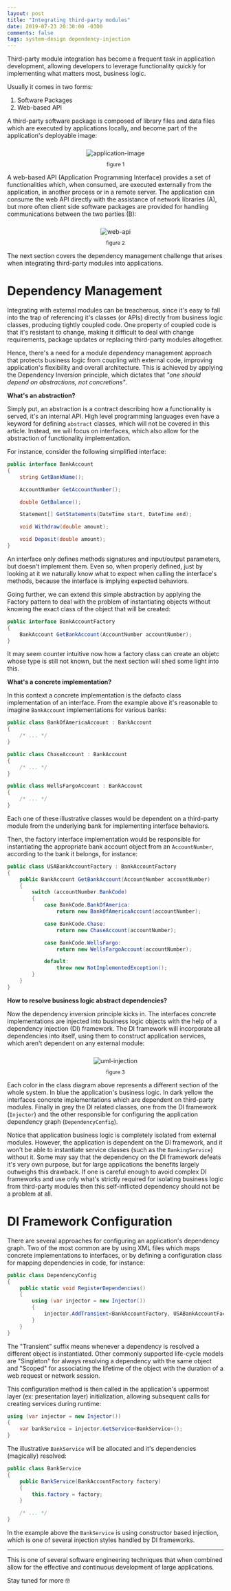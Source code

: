 ```yaml
---
layout: post
title: "Integrating third-party modules"
date: 2019-07-23 20:30:00 -0300
comments: false
tags: system-design dependency-injection
---
```


Third-party module integration has become a frequent task in application development, allowing developers to leverage functionality quickly for implementing what matters most, business logic.

Usually it comes in two forms:
1. Software Packages
2. Web-based API

A third-party software package is composed of library files and data files which are executed by applications locally, and become part of the application's deployable image:

<p align="center">
  <img style="max-height: 200px; max-width: 100%; margin: 10px" src="{{ site.baseurl }}/images/p1/application-image.png" alt="application-image"/>
  <br><label style="font-size: 12px;">figure 1</label>
</p>

A web-based API (Application Programming Interface) provides a set of functionalities which, when consumed, are executed externally from the application, in another process or in a remote server. The application can consume the web API directly with the assistance of network libraries (A), but more often client side software packages are provided for handling communications between the two parties (B):

<p align="center">
  <img style="max-height: 200px; max-width: 100%; margin: 10px" src="{{ site.baseurl }}/images/p1/web-api.png" alt="web-api"/>
  <br><label style="font-size: 12px;">figure 2</label>
</p>

The next section covers the dependency management challenge that arises when integrating third-party modules into applications. 

Dependency Management
============

Integrating with external modules can be treacherous, since it's easy to fall into the trap of referencing it's classes (or APIs) directly from business logic classes, producing tightly coupled code. One property of coupled code is that it's resistant to change, making it difficult to deal with change requirements, package updates or replacing third-party modules altogether.

Hence, there's a need for a module dependency management approach that protects business logic from coupling with external code, improving application's flexibility and overall architecture. This is achieved by applying the Dependency Inversion principle, which dictates that <i>"one should depend on abstractions, not concretions"</i>.

<b>What's an abstraction?</b>

Simply put, an abstraction is a contract describing how a functionality is served, it's an internal API. High level programming languages even have a keyword for defining `abstract` classes, which will not be covered in this article. Instead, we will focus on interfaces, which also allow for the abstraction of functionality implementation.

For instance, consider the following simplified interface:

```csharp
public interface BankAccount
{
    string GetBankName();

    AccountNumber GetAccountNumber();

    double GetBalance();

    Statement[] GetStatements(DateTime start, DateTime end);

    void Withdraw(double amount);

    void Deposit(double amount);
}
```

An interface only defines methods signatures and input/output parameters, but doesn't implement them. Even so, when properly defined, just by looking at it we naturally know what to expect when calling the interface's methods, because the interface is implying expected behaviors.

Going further, we can extend this simple abstraction by applying the Factory pattern to deal with the problem of instantiating objects without knowing the exact class of the object that will be created:

```csharp
public interface BankAccountFactory
{
    BankAccount GetBankAccount(AccountNumber accountNumber);
}
```

It may seem counter intuitive now how a factory class can create an objetc whose type is still not known, but the next section will shed some light into this.

<b>What's a concrete implementation?</b>

In this context a concrete implementation is the defacto class implementation of an interface. From the example above it's reasonable to imagine `BankAccount` implementations for various banks:

```csharp
public class BankOfAmericaAccount : BankAccount
{
    /* ... */
}

public class ChaseAccount : BankAccount
{
    /* ... */
}

public class WellsFargoAccount : BankAccount
{
    /* ... */
}
```

Each one of these illustrative classes would be dependent on a third-party module from the underlying bank for implementing interface behaviors.

Then, the factory interface implementation would be responsible for instantiating the appropriate bank account object from an `AccountNumber`, according to the bank it belongs, for instance:

```csharp
public class USABankAccountFactory : BankAccountFactory
{
    public BankAccount GetBankAccount(AccountNumber accountNumber)
    {
        switch (accountNumber.BankCode)
        {
            case BankCode.BankOfAmerica:
                return new BankOfAmericaAccount(accountNumber);

            case BankCode.Chase:
                return new ChaseAccount(accountNumber);

            case BankCode.WellsFargo:
                return new WellsFargoAccount(accountNumber);

            default:
                throw new NotImplementedException();
        }
    }
}
```

<b>How to resolve business logic abstract dependencies?</b>

Now the dependency inversion principle kicks in. The interfaces concrete implementations are injected into business logic objects with the help of a dependency injection (DI) framework. The DI framework will incorporate all dependencies into itself, using them to construct application services, which aren't dependent on any external module:

<p align="center">
  <img style="max-height: 500px; max-width: 100%; margin: 10px" src="{{ site.baseurl }}/images/p1/uml-injection.JPG" alt="uml-injection"/>
  <br><label style="font-size: 12px;">figure 3</label>
</p>

Each color in the class diagram above represents a different section of the whole system. In blue the application's business logic. In dark yellow the interfaces concrete implementations which are dependent on third-party modules. Finally in grey the DI related classes, one from the DI framework (`Injector`) and the other responsible for configuring the application dependency graph (`DependencyConfig`).

Notice that application business logic is completely isolated from external modules. However, the application is dependent on the DI framework, and it won't be able to instantiate service classes (such as the `BankingService`) without it. Some may say that the dependency on the DI framework defeats it's very own purpose, but for large applications the benefits largely outweighs this drawback. If one is careful enough to avoid complex DI frameworks and use only what's strictly required for isolating business logic from third-party modules then this self-inflicted dependency should not be a problem at all.

DI Framework Configuration
============

There are several approaches for configuring an application's dependency graph. Two of the most common are by using XML files which maps concrete implementations to interfaces, or by defining a configuration class for mapping dependencies in code, for instance:

```csharp
public class DependencyConfig
{
    public static void RegisterDependencies()
    {
        using (var injector = new Injector())
        {
            injector.AddTransient<BankAccountFactory, USABankAccountFactory>();
        }
    }
}
```
The "Transient" suffix means whenever a dependency is resolved a different object is instantiated. Other commonly supported life-cycle models are "Singleton" for always resolving a dependency with the same object and "Scoped" for associating the lifetime of the object with the duration of a web request or network session.

This configuration method is then called in the application's uppermost layer (ex: presentation layer) initialization, allowing subsequent calls for creating services during runtime:

```csharp
using (var injector = new Injector())
{
    var bankService = injector.GetService<BankService>();
}
```

The illustrative `BankService` will be allocated and it's dependencies (magically) resolved:

```csharp
public class BankService
{
    public BankService(BankAccountFactory factory)
    {
        this.factory = factory;
    }

    /* ... */
}
```

In the example above the `BankService` is using constructor based injection, which is one of several injection styles handled by DI frameworks.

---

This is one of several software engineering techniques that when combined allow for the effective and continuous development of large applications.

Stay tuned for more 🤓